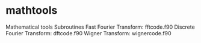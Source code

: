 # mathtools
Mathematical tools Subroutines
Fast Fourier Transform: fftcode.f90
Discrete Fourier Transform: dftcode.f90
Wigner Transform: wignercode.f90